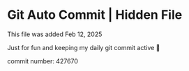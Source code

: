 # Git Auto Commit | Hidden File

This file was added Feb 12, 2025

Just for fun and keeping my daily git commit active 🤪

commit number: 427670
